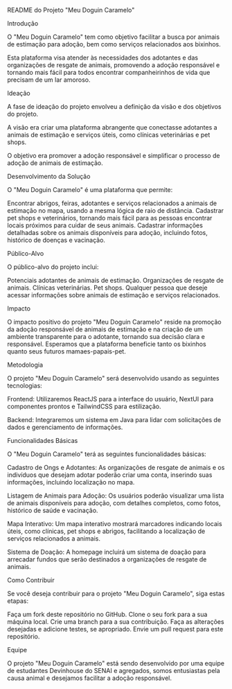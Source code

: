 README do Projeto "Meu Doguin Caramelo"

Introdução

O "Meu Doguin Caramelo" tem como objetivo facilitar a busca por animais de estimação para adoção, bem como serviços relacionados aos bixinhos. 

Esta plataforma visa atender às necessidades dos adotantes e das organizações de resgate de animais, promovendo a adoção responsável e tornando mais fácil para todos encontrar companheirinhos de vida que precisam de um lar amoroso.


Ideação

A fase de ideação do projeto envolveu a definição da visão e dos objetivos do projeto. 

A visão era criar uma plataforma abrangente que conectasse adotantes a animais de estimação e serviços úteis, como clínicas veterinárias e pet shops. 

O objetivo era promover a adoção responsável e simplificar o processo de adoção de animais de estimação.



Desenvolvimento da Solução

O "Meu Doguin Caramelo" é uma plataforma que permite:

Encontrar abrigos, feiras, adotantes e serviços relacionados a animais de estimação no mapa, usando a mesma lógica de raio de distância.
Cadastrar pet shops e veterinários, tornando mais fácil para as pessoas encontrar locais próximos para cuidar de seus animais.
Cadastrar informações detalhadas sobre os animais disponíveis para adoção, incluindo fotos, histórico de doenças e vacinação.

Público-Alvo

O público-alvo do projeto inclui:

Potenciais adotantes de animais de estimação.
Organizações de resgate de animais.
Clínicas veterinárias.
Pet shops.
Qualquer pessoa que deseje acessar informações sobre animais de estimação e serviços relacionados.

Impacto

O impacto positivo do projeto "Meu Doguin Caramelo" reside na promoção da adoção responsável de animais de estimação 
e na criação de um ambiente transparente para o adotante, tornando sua decisão clara e responsável. 
Esperamos que a plataforma beneficie tanto os bixinhos quanto seus futuros mamaes-papais-pet.

Metodologia

O projeto "Meu Doguin Caramelo" será desenvolvido usando as seguintes tecnologias:

Frontend: Utilizaremos ReactJS para a interface do usuário, NextUI para componentes prontos e TailwindCSS para estilização.

Backend: Integraremos um sistema em Java para lidar com solicitações de dados e gerenciamento de informações.

Funcionalidades Básicas

O "Meu Doguin Caramelo" terá as seguintes funcionalidades básicas:

Cadastro de Ongs e Adotantes: As organizações de resgate de animais e os indivíduos que desejam adotar poderão criar uma conta, inserindo suas informações, incluindo localização no mapa.

Listagem de Animais para Adoção: Os usuários poderão visualizar uma lista de animais disponíveis para adoção, com detalhes completos, como fotos, histórico de saúde e vacinação.

Mapa Interativo: Um mapa interativo mostrará marcadores indicando locais úteis, como clínicas, pet shops e abrigos, facilitando a localização de serviços relacionados a animais.

Sistema de Doação: A homepage incluirá um sistema de doação para arrecadar fundos que serão destinados a organizações de resgate de animais.


Como Contribuir

Se você deseja contribuir para o projeto "Meu Doguin Caramelo", siga estas etapas:

Faça um fork deste repositório no GitHub.
Clone o seu fork para a sua máquina local.
Crie uma branch para a sua contribuição.
Faça as alterações desejadas e adicione testes, se apropriado.
Envie um pull request para este repositório.

Equipe

O projeto "Meu Doguin Caramelo" está sendo desenvolvido por uma equipe de estudantes Devinhouse do SENAI e agregados, 
somos entusiastas pela causa animal e desejamos facilitar a adoção responsável.
